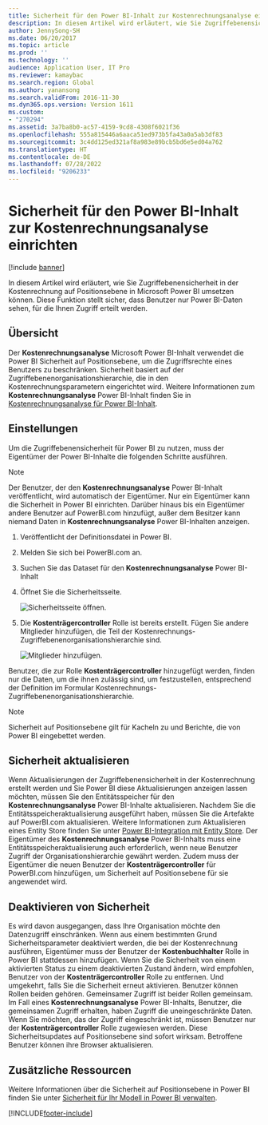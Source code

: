 ```yaml
---
title: Sicherheit für den Power BI-Inhalt zur Kostenrechnungsanalyse einrichten
description: In diesem Artikel wird erläutert, wie Sie Zugriffebenensicherheit in der Kostenrechnung auf Positionsebene in Microsoft Power BI umsetzen können.
author: JennySong-SH
ms.date: 06/20/2017
ms.topic: article
ms.prod: ''
ms.technology: ''
audience: Application User, IT Pro
ms.reviewer: kamaybac
ms.search.region: Global
ms.author: yanansong
ms.search.validFrom: 2016-11-30
ms.dyn365.ops.version: Version 1611
ms.custom:
- "270294"
ms.assetid: 3a7ba8b0-ac57-4159-9cd8-4308f6021f36
ms.openlocfilehash: 555a815446a6aaca51ed973b5fa43a0a5ab3df83
ms.sourcegitcommit: 3c4dd125ed321af8a983e89bcb5bd6e5ed04a762
ms.translationtype: HT
ms.contentlocale: de-DE
ms.lasthandoff: 07/28/2022
ms.locfileid: "9206233"
---
```

# <a name="set-up-security-for-the-cost-accounting-analysis-power-bi-content"></a>Sicherheit für den Power BI-Inhalt zur Kostenrechnungsanalyse einrichten

[!include [banner](../includes/banner.md)]

In diesem Artikel wird erläutert, wie Sie Zugriffebenensicherheit in der Kostenrechnung auf Positionsebene in Microsoft Power BI umsetzen können. Diese Funktion stellt sicher, dass Benutzer nur Power BI-Daten sehen, für die Ihnen Zugriff erteilt werden.

## <a name="overview"></a>Übersicht

Der **Kostenrechnungsanalyse** Microsoft Power BI-Inhalt verwendet die Power BI Sicherheit auf Positionsebene, um die Zugriffsrechte eines Benutzers zu beschränken. Sicherheit basiert auf der Zugriffebenenorganisationshierarchie, die in den Kostenrechnungsparametern eingerichtet wird. Weitere Informationen zum **Kostenrechnungsanalyse** Power BI-Inhalt finden Sie in [Kostenrechnungsanalyse für Power BI-Inhalt](cost-accounting-analysis-content-pack.md).

## <a name="setup"></a>Einstellungen
Um die Zugriffebenensicherheit für Power BI zu nutzen, muss der Eigentümer der Power BI-Inhalte die folgenden Schritte ausführen.

> [!NOTE]
> Der Benutzer, der den **Kostenrechnungsanalyse** Power BI-Inhalt veröffentlicht, wird automatisch der Eigentümer. Nur ein Eigentümer kann die Sicherheit in Power BI einrichten. Darüber hinaus bis ein Eigentümer andere Benutzer auf PowerBI.com hinzufügt, außer dem Besitzer kann niemand Daten in **Kostenrechnungsanalyse** Power BI-Inhalten anzeigen.

1. Veröffentlicht der Definitionsdatei in Power BI.
2. Melden Sie sich bei PowerBI.com an.
3. Suchen Sie das Dataset für den **Kostenrechnungsanalyse** Power BI-Inhalt
4. Öffnet Sie die Sicherheitsseite.

    ![Sicherheitsseite öffnen.](./media/CA-picture-1.png)

5. Die **Kostenträgercontroller** Rolle ist bereits erstellt. Fügen Sie andere Mitglieder hinzufügen, die Teil der Kostenrechnungs-Zugriffebenenorganisationshierarchie sind.

    ![Mitglieder hinzufügen.](./media/CA-picture-2.png)

Benutzer, die zur Rolle **Kostenträgercontroller** hinzugefügt werden, finden nur die Daten, um die ihnen zulässig sind, um festzustellen, entsprechend der Definition im Formular Kostenrechnungs-Zugriffebenenorganisationshierarchie.

> [!NOTE]
> Sicherheit auf Positionsebene gilt für Kacheln zu und Berichte, die von Power BI eingebettet werden.

## <a name="updating-security"></a>Sicherheit aktualisieren
Wenn Aktualisierungen der Zugriffebenensicherheit in der Kostenrechnung erstellt werden und Sie Power BI diese Aktualisierungen anzeigen lassen möchten, müssen Sie den Entitätsspeicher für den **Kostenrechnungsanalyse** Power BI-Inhalte aktualisieren. Nachdem Sie die Entitätsspeicheraktualisierung ausgeführt haben, müssen Sie die Artefakte auf PowerBI.com aktualisieren. Weitere Informationen zum Aktualisieren eines Entity Store finden Sie unter [Power BI-Integration mit Entity Store](power-bi-integration-entity-store.md#update-entity-store). Der Eigentümer des **Kostenrechnungsanalyse** Power BI-Inhalts muss eine Entitätsspeicheraktualisierung auch erforderlich, wenn neue Benutzer Zugriff der Organisationshierarchie gewährt werden. Zudem muss der Eigentümer die neuen Benutzer der **Kostenträgercontroller** für PowerBI.com hinzufügen, um Sicherheit auf Positionsebene für sie angewendet wird.

## <a name="disabling-security"></a>Deaktivieren von Sicherheit
Es wird davon ausgegangen, dass Ihre Organisation möchte den Datenzugriff einschränken. Wenn aus einem bestimmten Grund Sicherheitsparameter deaktiviert werden, die bei der Kostenrechnung ausführen, Eigentümer muss der Benutzer der **Kostenbuchhalter** Rolle in Power BI stattdessen hinzufügen. Wenn Sie die Sicherheit von einem aktivierten Status zu einem deaktivierten Zustand ändern, wird empfohlen, Benutzer von der **Kostenträgercontroller** Rolle zu entfernen. Und umgekehrt, falls Sie die Sicherheit erneut aktivieren. Benutzer können Rollen beiden gehören. Gemeinsamer Zugriff ist beider Rollen gemeinsam. Im Fall eines **Kostenrechnungsanalyse** Power BI-Inhalts, Benutzer, die gemeinsamen Zugriff erhalten, haben Zugriff die uneingeschränkte Daten. Wenn Sie möchten, das der Zugriff eingeschränkt ist, müssen Benutzer nur der **Kostenträgercontroller** Rolle zugewiesen werden. Diese Sicherheitsupdates auf Positionsebene sind sofort wirksam. Betroffene Benutzer können ihre Browser aktualisieren.

## <a name="additional-resources"></a>Zusätzliche Ressourcen
Weitere Informationen über die Sicherheit auf Positionsebene in Power BI finden Sie unter [Sicherheit für Ihr Modell in Power BI verwalten](https://powerbi.microsoft.com/documentation/powerbi-admin-rls/#manage-security-on-your-model).


[!INCLUDE[footer-include](../../../includes/footer-banner.md)]
